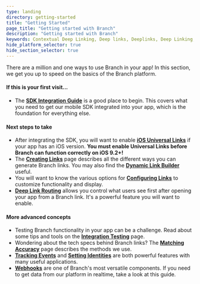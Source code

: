 ```yaml
---
type: landing
directory: getting-started
title: "Getting Started"
page_title: "Getting started with Branch"
description: "Getting started with Branch"
keywords: Contextual Deep Linking, Deep links, Deeplinks, Deep Linking, Deeplinking, Deferred Deep Linking, Deferred Deeplinking, Google App Indexing, Google App Invites, Apple Universal Links, Android App Links, Apple Spotlight Search, Facebook App Links, AppLinks, Deepviews, Deep views, Dashboard, iOS9
hide_platform_selector: true
hide_section_selector: true
---
```


There are a million and one ways to use Branch in your app! In this section, we get you up to speed on the basics of the Branch platform.

#### If this is your first visit...
- The **[SDK Integration Guide](sdk-integration-guide)** is a good place to begin. This covers what you need to get our mobile SDK integrated into your app, which is the foundation for everything else.

#### Next steps to take
- After integrating the SDK, you will want to enable **[iOS Universal Links](universal-app-links)** if your app has an iOS version. **You must enable Universal Links before Branch can function correctly on iOS 9.2+!**
- The **[Creating Links](creating-links)** page describes all the different ways you can generate Branch links. You may also find the **[Dynamic Link Builder](dynamic-link-builder)** useful.
- You will want to know the various options for **[Configuring Links](configuring-links)** to customize functionality and display.
- **[Deep Link Routing](deep-link-routing)** allows you control what users see first after opening your app from a Branch link. It's a powerful feature you will want to enable.

#### More advanced concepts
- Testing Branch functionality in your app can be a challenge. Read about some tips and tools on the **[Integration Testing](integration-testing)** page.
- Wondering about the tech specs behind Branch links? The **[Matching Accuracy](matching-accuracy)** page describes the methods we use.
- **[Tracking Events](tracking-events)** and **[Setting Identities](setting-identities)** are both powerful features with many useful applications.
- **[Webhooks](webhooks)** are one of Branch's most versatile components. If you need to get data from our platform in realtime, take a look at this guide.